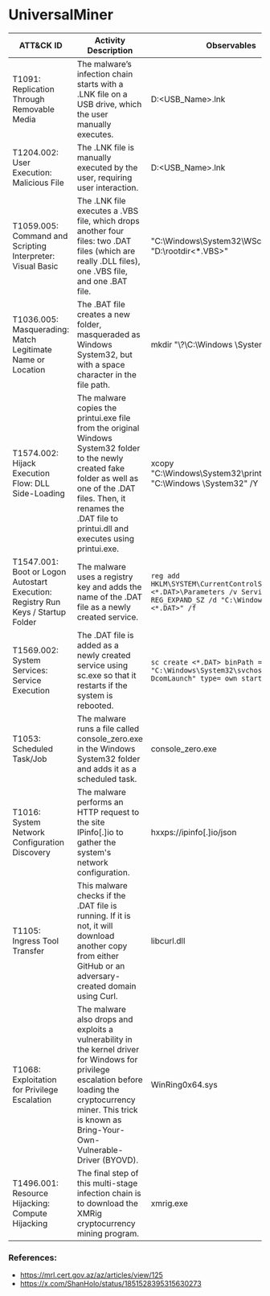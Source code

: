 # UniversalMiner

| ATT&CK ID | Activity Description | Observables |
|---|---|---|
| T1091: Replication Through Removable Media | The malware’s infection chain starts with a .LNK file on a USB drive, which the user manually executes. | D:\<USB_Name>.lnk |
| T1204.002: User Execution: Malicious File	| The .LNK file is manually executed by the user, requiring user interaction.	| D:\<USB_Name>.lnk |
| T1059.005: Command and Scripting Interpreter: Visual Basic | The .LNK file executes a .VBS file, which drops another four files: two .DAT files (which are really .DLL files), one .VBS file, and one .BAT file. | "C:\Windows\System32\WScript.exe" "D:\rootdir\<*.VBS>" |
| T1036.005: Masquerading: Match Legitimate Name or Location | The .BAT file creates a new folder, masqueraded as Windows System32, but with a space character in the file path. | mkdir "\\?\C:\Windows \System32" |
| T1574.002: Hijack Execution Flow: DLL Side-Loading | The malware copies the printui.exe file from the original Windows System32 folder to the newly created fake folder as well as one of the .DAT files. Then, it renames the .DAT file to printui.dll and executes using printui.exe. |	xcopy "C:\Windows\System32\printui.exe" "C:\Windows \System32" /Y | 
| T1547.001: Boot or Logon Autostart Execution: Registry Run Keys / Startup Folder | The malware uses a registry key and adds the name of the .DAT file as a newly created service.	| `reg add HKLM\SYSTEM\CurrentControlSet\services\<*.DAT>\Parameters /v ServiceDll /t REG_EXPAND_SZ /d "C:\Windows\System32\<*.DAT>" /f` | 
| T1569.002: System Services: Service Execution	|The .DAT file is added as a newly created service using sc.exe so that it restarts if the system is rebooted. | `sc create <*.DAT> binPath = "C:\Windows\System32\svchost.exe -k DcomLaunch" type= own start= auto` |
| T1053: Scheduled Task/Job	| The malware runs a file called console_zero.exe in the Windows System32 folder and adds it as a scheduled task.	| console_zero.exe |
| T1016: System Network Configuration Discovery	| The malware performs an HTTP request to the site IPinfo[.]io to gather the system's network configuration. | hxxps://ipinfo[.]io/json |
| T1105: Ingress Tool Transfer | This malware checks if the .DAT file is running. If it is not, it will download another copy from either GitHub or an adversary-created domain using Curl.	| libcurl.dll |
| T1068: Exploitation for Privilege Escalation | The malware also drops and exploits a vulnerability in the kernel driver for Windows for privilege escalation before loading the cryptocurrency miner. This trick is known as Bring-Your-Own-Vulnerable-Driver (BYOVD).	| WinRing0x64.sys |
| T1496.001: Resource Hijacking: Compute Hijacking | The final step of this multi-stage infection chain is to download the XMRig cryptocurrency mining program.	| xmrig.exe |

### References:
- https://mrl.cert.gov.az/az/articles/view/125
- https://x.com/ShanHolo/status/1851528395315630273
